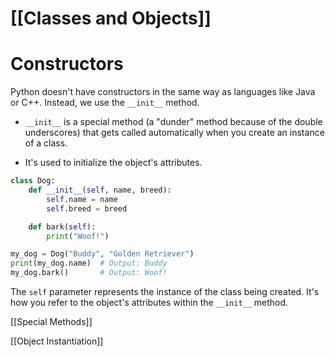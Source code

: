 # [[Classes and Objects]]
# Constructors

Python doesn't have constructors in the same way as languages like Java or C++.  Instead, we use the `__init__` method.

*   `__init__` is a special method (a "dunder" method because of the double underscores) that gets called automatically when you create an instance of a class.

*   It's used to initialize the object's attributes.


```python
class Dog:
    def __init__(self, name, breed):
        self.name = name
        self.breed = breed

    def bark(self):
        print("Woof!")

my_dog = Dog("Buddy", "Golden Retriever")
print(my_dog.name)  # Output: Buddy
my_dog.bark()       # Output: Woof!
```

The `self` parameter represents the instance of the class being created.  It's how you refer to the object's attributes within the `__init__` method.


[[Special Methods]]  <!--This would link to another note about special methods in python -->

[[Object Instantiation]] <!--This would link to a note about creating objects in python-->
